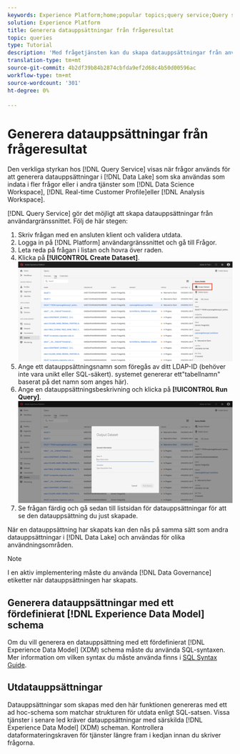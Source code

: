 ```yaml
---
keywords: Experience Platform;home;popular topics;query service;Query service;generate datasets;generate dataset;create dataset;
solution: Experience Platform
title: Generera datauppsättningar från frågeresultat
topic: queries
type: Tutorial
description: 'Med frågetjänsten kan du skapa datauppsättningar från användargränssnittet. När en datauppsättning har skapats kan den nås som vilken annan datauppsättning som helst i datasjön och användas för en mängd olika användningsfall. '
translation-type: tm+mt
source-git-commit: 4b2df39b84b2874cbfda9ef2d68c4b50d00596ac
workflow-type: tm+mt
source-wordcount: '301'
ht-degree: 0%

---
```



# Generera datauppsättningar från frågeresultat

Den verkliga styrkan hos [!DNL Query Service] visas när frågor används för att generera datauppsättningar i [!DNL Data Lake] som ska användas som indata i fler frågor eller i andra tjänster som [!DNL Data Science Workspace], [!DNL Real-time Customer Profile]eller [!DNL Analysis Workspace].

[!DNL Query Service] gör det möjligt att skapa datauppsättningar från användargränssnittet. Följ de här stegen:

1. Skriv frågan med en ansluten klient och validera utdata.
2. Logga in på [!DNL Platform] användargränssnittet och gå till Frågor.
3. Leta reda på frågan i listan och hovra över raden.
4. Klicka på **[!UICONTROL Create Dataset]**. ![Bild](../images/queries/create-datasets/click-create-dataset.png)
5. Ange ett datauppsättningsnamn som föregås av ditt LDAP-ID (behöver inte vara unikt eller SQL-säkert). systemet genererar ett&quot;tabellnamn&quot; baserat på det namn som anges här).
6. Ange en datauppsättningsbeskrivning och klicka på **[!UICONTROL Run Query]**.![Bild](../images/queries/create-datasets/run-query.png)
7. Se frågan färdig och gå sedan till listsidan för datauppsättningar för att se den datauppsättning du just skapade.

När en datauppsättning har skapats kan den nås på samma sätt som andra datauppsättningar i [!DNL Data Lake] och användas för olika användningsområden.

>[!NOTE]
>
>I en aktiv implementering måste du använda [!DNL Data Governance] etiketter när datauppsättningen har skapats.

## Generera datauppsättningar med ett fördefinierat [!DNL Experience Data Model] schema

Om du vill generera en datauppsättning med ett fördefinierat [!DNL Experience Data Model] (XDM) schema måste du använda SQL-syntaxen. Mer information om vilken syntax du måste använda finns i [SQL Syntax Guide](../sql/syntax.md#create-table-as-select).

## Utdatauppsättningar

Datauppsättningar som skapas med den här funktionen genereras med ett ad hoc-schema som matchar strukturen för utdata enligt SQL-satsen. Vissa tjänster i senare led kräver datauppsättningar med särskilda [!DNL Experience Data Model] (XDM) scheman. Kontrollera dataformateringskraven för tjänster längre fram i kedjan innan du skriver frågorna.